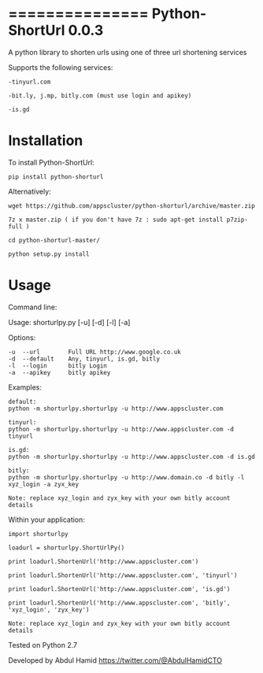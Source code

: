 
===============
Python-ShortUrl 0.0.3
===============

A python library to shorten urls using one of three url shortening services

Supports the following services:

    -tinyurl.com
    
    -bit.ly, j.mp, bitly.com (must use login and apikey)
    
    -is.gd


Installation
============

To install Python-ShortUrl:

    pip install python-shorturl


Alternatively:

    wget https://github.com/appscluster/python-shorturl/archive/master.zip

    7z x master.zip ( if you don't have 7z : sudo apt-get install p7zip-full )

    cd python-shorturl-master/

    python setup.py install


Usage
=====

Command line:

Usage: shorturlpy.py [-u] [-d] [-l] [-a]

Options:

    -u  --url        Full URL http://www.google.co.uk
    -d  --default    Any, tinyurl, is.gd, bitly
    -l  --login      bitly Login
    -a  --apikey     bitly apikey

Examples:
    
    default: 
    python -m shorturlpy.shorturlpy -u http://www.appscluster.com
    
    tinyurl: 
    python -m shorturlpy.shorturlpy -u http://www.appscluster.com -d tinyurl
    
    is.gd: 
    python -m shorturlpy.shorturlpy -u http://www.appscluster.com -d is.gd

    bitly: 
    python -m shorturlpy.shorturlpy -u http://www.domain.co -d bitly -l xyz_login -a zyx_key

    Note: replace xyz_login and zyx_key with your own bitly account details


Within your application:

    import shorturlpy
    
    loadurl = shorturlpy.ShortUrlPy()
    
    print loadurl.ShortenUrl('http://www.appscluster.com')

    print loadurl.ShortenUrl('http://www.appscluster.com', 'tinyurl')

    print loadurl.ShortenUrl('http://www.appscluster.com', 'is.gd')

    print loadurl.ShortenUrl('http://www.appscluster.com', 'bitly', 'xyz_login', 'zyx_key')

    Note: replace xyz_login and zyx_key with your own bitly account details
    
Tested on Python 2.7

Developed by Abdul Hamid https://twitter.com/@AbdulHamidCTO
